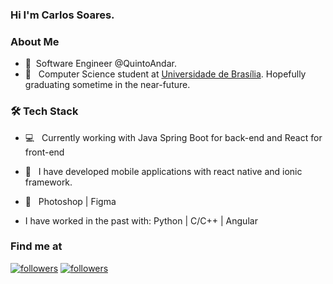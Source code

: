 <h3> Hi I'm Carlos Soares. 

<h3> About Me </h3>
  
- 🔭 &nbsp;Software Engineer  @QuintoAndar. 
- 📕 &nbsp; Computer Science student at [Universidade de Brasília](https://www.unb.br/). Hopefully graduating sometime in the near-future.

<h3>🛠 Tech Stack</h3>

  - 💻 &nbsp; Currently working with Java Spring Boot for back-end and React for front-end 
  
  - 📱 &nbsp; I have developed mobile applications with react native and ionic framework.

  - 🎨 &nbsp;  Photoshop | Figma

  - I have worked in the past with: Python | C/C++ | Angular


<h3> Find me at </h3>

<p>
  <a href="https://www.linkedin.com/in/carlosgsoares/"><img alt="followers" title="Linkedin" src="https://img.shields.io/badge/LinkedIn-0077B5?style=for-the-badge&logo=linkedin&logoColor=white"/></a>
  <a href="https://github.com/gabuvns"><img alt="followers" title="Follow me on Github" src="https://img.shields.io/github/followers/carolestrella?color=236ad3&style=for-the-badge&logo=github&label=Follow"/></a>
</p>
